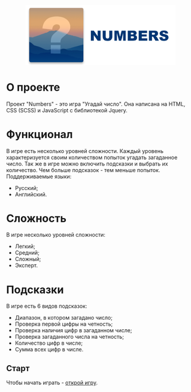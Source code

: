 <p align="center"><img src="https://raw.githubusercontent.com/ChaplinGleb/NUMBERS/master/images/git%20cover.png" width="400"></p>

# О проекте
Проект "Numbers" - это игра "Угадай число". Она написана на HTML, CSS (SCSS) и JavaScript с библиотекой Jquery. 

# Функционал
В игре есть несколько уровней сложности. Каждый уровень характеризуется своим количеством попыток угадать загаданное число. Так же в игре можно включить подсказки и выбрать их количество. Чем больше подсказок - тем меньше попыток.
Поддерживаемые языки:
- Русский;
- Английский.

# Сложность
В игре несколько уровней сложности:
- Легкий; 
- Средний; 
- Сложный;
- Эксперт. 

# Подсказки
В игре есть 6 видов подсказок:
- Диапазон, в котором загадано число;
- Проверка первой цифры на четность;
- Проверка наличия цифр в загаданном числе;
- Проверка загаданного числа на четность;
- Количество цифр в числе;
- Сумма всех цифр в числе.

## Старт
Чтобы начать играть - [открой игру](https://chaplingleb.github.io/NUMBERS/).
